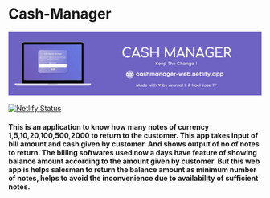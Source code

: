 # Cash-Manager

<img src ="poster.png"/>

[![Netlify Status](https://api.netlify.com/api/v1/badges/e121680e-c891-44ec-88b3-7f6d3d12ad46/deploy-status)](https://app.netlify.com/sites/cashregister-iedchackathon/deploys)

#### This is an application to know how many notes of currency 1,5,10,20,100,500,2000 to return to the customer. This app takes input of bill amount and cash given by customer. And shows output of no of notes to return. The billing softwares used now a days have feature of showing balance amount according to the amount given by customer. But this web app is helps salesman to return the balance amount as minimum number of notes, helps to avoid the inconvenience due to availability of sufficient notes. 

